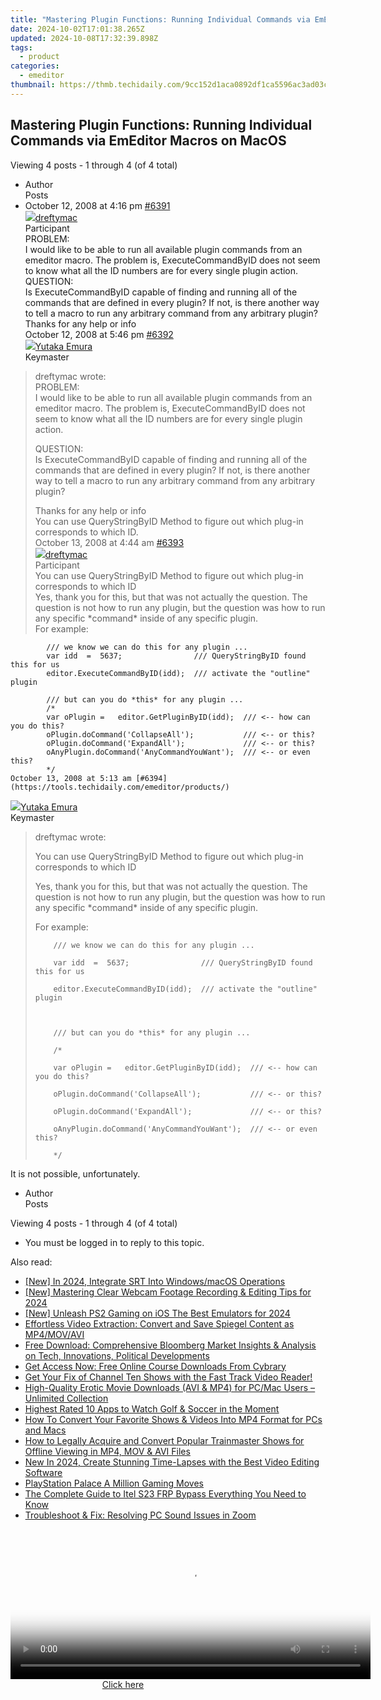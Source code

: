 ```yaml
---
title: "Mastering Plugin Functions: Running Individual Commands via EmEditor Macros on MacOS"
date: 2024-10-02T17:01:38.265Z
updated: 2024-10-08T17:32:39.898Z
tags:
  - product
categories:
  - emeditor
thumbnail: https://thmb.techidaily.com/9cc152d1aca0892df1ca5596ac3ad03cce388893be920721cefd3090f694d72e.png
---
```


## Mastering Plugin Functions: Running Individual Commands via EmEditor Macros on MacOS

Viewing 4 posts - 1 through 4 (of 4 total)

* Author  
Posts
* October 12, 2008 at 4:16 pm [#6391](https://tools.techidaily.com/emeditor/products/)  
[![](https://secure.gravatar.com/avatar/d73fc2c7bd494149d303a2b87aa5a6d5?s=80&d=identicon&r=g)dreftymac](https://www.emeditor.com/forums/users/dreftymac/ "View dreftymac's profile")  
Participant  
PROBLEM:  
 I would like to be able to run all available plugin commands from an emeditor macro. The problem is, ExecuteCommandByID does not seem to know what all the ID numbers are for every single plugin action.  
 QUESTION:  
 Is ExecuteCommandByID capable of finding and running all of the commands that are defined in every plugin? If not, is there another way to tell a macro to run any arbitrary command from any arbitrary plugin?  
 Thanks for any help or info  
October 12, 2008 at 5:46 pm [#6392](https://tools.techidaily.com/emeditor/products/)  
[![](https://secure.gravatar.com/avatar/a0a6377144ed3636f985d87303f65ed2?s=80&d=identicon&r=g)Yutaka Emura](https://www.emeditor.com/forums/users/yemura/ "View Yutaka Emura's profile")  
Keymaster  
> dreftymac wrote:  
> PROBLEM:  
> I would like to be able to run all available plugin commands from an emeditor macro. The problem is, ExecuteCommandByID does not seem to know what all the ID numbers are for every single plugin action.  
>  
> QUESTION:  
> Is ExecuteCommandByID capable of finding and running all of the commands that are defined in every plugin? If not, is there another way to tell a macro to run any arbitrary command from any arbitrary plugin?  
>  
> Thanks for any help or info  
 You can use QueryStringByID Method to figure out which plug-in corresponds to which ID.  
October 13, 2008 at 4:44 am [#6393](https://tools.techidaily.com/emeditor/products/)  
[![](https://secure.gravatar.com/avatar/d73fc2c7bd494149d303a2b87aa5a6d5?s=80&d=identicon&r=g)dreftymac](https://www.emeditor.com/forums/users/dreftymac/ "View dreftymac's profile")  
Participant  
You can use QueryStringByID Method to figure out which plug-in corresponds to which ID  
 Yes, thank you for this, but that was not actually the question. The question is not how to run any plugin, but the question was how to run any specific \*command\* inside of any specific plugin.  
 For example:  
    
	        /// we know we can do this for any plugin ...  
	        var idd  =  5637;                /// QueryStringByID found this for us  
	        editor.ExecuteCommandByID(idd);  /// activate the "outline" plugin  
	            
	        /// but can you do *this* for any plugin ...  
	        /*  
	        var oPlugin =   editor.GetPluginByID(idd);  /// <-- how can you do this?  
	        oPlugin.doCommand('CollapseAll');           /// <-- or this?  
	        oPlugin.doCommand('ExpandAll');             /// <-- or this?  
	        oAnyPlugin.doCommand('AnyCommandYouWant');  /// <-- or even this?  
	        */  
	October 13, 2008 at 5:13 am [#6394](https://tools.techidaily.com/emeditor/products/)  
[![](https://secure.gravatar.com/avatar/a0a6377144ed3636f985d87303f65ed2?s=80&d=identicon&r=g)Yutaka Emura](https://www.emeditor.com/forums/users/yemura/ "View Yutaka Emura's profile")  
Keymaster  
> dreftymac wrote:  
>  
> You can use QueryStringByID Method to figure out which plug-in corresponds to which ID  
>  
> Yes, thank you for this, but that was not actually the question. The question is not how to run any plugin, but the question was how to run any specific \*command\* inside of any specific plugin.  
>  
> For example:  
>  
>  
>  
>         /// we know we can do this for any plugin ...  
>  
>         var idd  =  5637;                /// QueryStringByID found this for us  
>  
>         editor.ExecuteCommandByID(idd);  /// activate the "outline" plugin  
>  
>  
>  
>         /// but can you do *this* for any plugin ...  
>  
>         /*  
>  
>         var oPlugin =   editor.GetPluginByID(idd);  /// <-- how can you do this?  
>  
>         oPlugin.doCommand('CollapseAll');           /// <-- or this?  
>  
>         oPlugin.doCommand('ExpandAll');             /// <-- or this?  
>  
>         oAnyPlugin.doCommand('AnyCommandYouWant');  /// <-- or even this?  
>  
>         */  
>  
>  
 It is not possible, unfortunately.
* Author  
Posts

Viewing 4 posts - 1 through 4 (of 4 total)

* You must be logged in to reply to this topic.

<ins class="adsbygoogle"
     style="display:block"
     data-ad-format="autorelaxed"
     data-ad-client="ca-pub-7571918770474297"
     data-ad-slot="1223367746"></ins>

<ins class="adsbygoogle"
     style="display:block"
     data-ad-client="ca-pub-7571918770474297"
     data-ad-slot="8358498916"
     data-ad-format="auto"
     data-full-width-responsive="true"></ins>

<span class="atpl-alsoreadstyle">Also read:</span>
<div><ul>
<li><a href="https://fox-helps.techidaily.com/new-in-2024-integrate-srt-into-windowsmacos-operations/"><u>[New] In 2024, Integrate SRT Into Windows/macOS Operations</u></a></li>
<li><a href="https://screen-activity-recording.techidaily.com/new-mastering-clear-webcam-footage-recording-and-editing-tips-for-2024/"><u>[New] Mastering Clear Webcam Footage Recording & Editing Tips for 2024</u></a></li>
<li><a href="https://screen-recording.techidaily.com/new-unleash-ps2-gaming-on-ios-the-best-emulators-for-2024/"><u>[New] Unleash PS2 Gaming on iOS The Best Emulators for 2024</u></a></li>
<li><a href="https://win-awesome.techidaily.com/effortless-video-extraction-convert-and-save-spiegel-content-as-mp4movavi/"><u>Effortless Video Extraction: Convert and Save Spiegel Content as MP4/MOV/AVI</u></a></li>
<li><a href="https://win-awesome.techidaily.com/free-download-comprehensive-bloomberg-market-insights-and-analysis-on-tech-innovations-political-developments/"><u>Free Download: Comprehensive Bloomberg Market Insights & Analysis on Tech, Innovations, Political Developments</u></a></li>
<li><a href="https://win-awesome.techidaily.com/get-access-now-free-online-course-downloads-from-cybrary/"><u>Get Access Now: Free Online Course Downloads From Cybrary</u></a></li>
<li><a href="https://win-awesome.techidaily.com/get-your-fix-of-channel-ten-shows-with-the-fast-track-video-reader/"><u>Get Your Fix of Channel Ten Shows with the Fast Track Video Reader!</u></a></li>
<li><a href="https://win-awesome.techidaily.com/high-quality-erotic-movie-downloads-avi-and-mp4-for-pcmac-users-unlimited-collection/"><u>High-Quality Erotic Movie Downloads (AVI & MP4) for PC/Mac Users – Unlimited Collection</u></a></li>
<li><a href="https://extra-hints.techidaily.com/highest-rated-10-apps-to-watch-golf-and-soccer-in-the-moment/"><u>Highest Rated 10 Apps to Watch Golf & Soccer in the Moment</u></a></li>
<li><a href="https://win-awesome.techidaily.com/how-to-convert-your-favorite-shows-and-videos-into-mp4-format-for-pcs-and-macs/"><u>How To Convert Your Favorite Shows & Videos Into MP4 Format for PCs and Macs</u></a></li>
<li><a href="https://win-awesome.techidaily.com/how-to-legally-acquire-and-convert-popular-trainmaster-shows-for-offline-viewing-in-mp4-mov-and-avi-files/"><u>How to Legally Acquire and Convert Popular Trainmaster Shows for Offline Viewing in MP4, MOV & AVI Files</u></a></li>
<li><a href="https://smart-video-creator.techidaily.com/new-in-2024-create-stunning-time-lapses-with-the-best-video-editing-software/"><u>New In 2024, Create Stunning Time-Lapses with the Best Video Editing Software</u></a></li>
<li><a href="https://youtube-video-recordings.techidaily.com/playstation-palace-a-million-gaming-moves/"><u>PlayStation Palace A Million Gaming Moves</u></a></li>
<li><a href="https://bypass-frp.techidaily.com/the-complete-guide-to-itel-s23-frp-bypass-everything-you-need-to-know-by-drfone-android/"><u>The Complete Guide to Itel S23 FRP Bypass Everything You Need to Know</u></a></li>
<li><a href="https://sound-issues.techidaily.com/troubleshoot-and-fix-resolving-pc-sound-issues-in-zoom/"><u>Troubleshoot & Fix: Resolving PC Sound Issues in Zoom</u></a></li>
</ul></div>

<!-- affiliate ads begin -->
<span id="1982596">
					<video width="576" height="240" style="cursor:pointer"
           poster="//a.impactradius-go.com/display-clicktoplayimage/1982596.png"
           onclick="if(!this.playClicked){this.play();this.setAttribute('controls',true);this.playClicked=true;}">
	   <source src="//a.impactradius-go.com/display-ad/22993-1982596">
	   <img src="//a.impactradius-go.com/display-clicktoplayimage/1982596.png" style="border: none; height: 100%; width: 100%; object-fit: contain">
	</video>
	<div style="width:360px;text-align:center"><a href="javascript:window.open(decodeURIComponent('https%3A%2F%2Fhomestyler.sjv.io%2Fc%2F5597632%2F1982596%2F22993'), '_blank');void(0);">Click here</a></div>
</span>
<img height="0" width="0" src="https://imp.pxf.io/i/5597632/1982596/22993" style="position:absolute;visibility:hidden;" border="0" />
<!-- affiliate ads end -->

